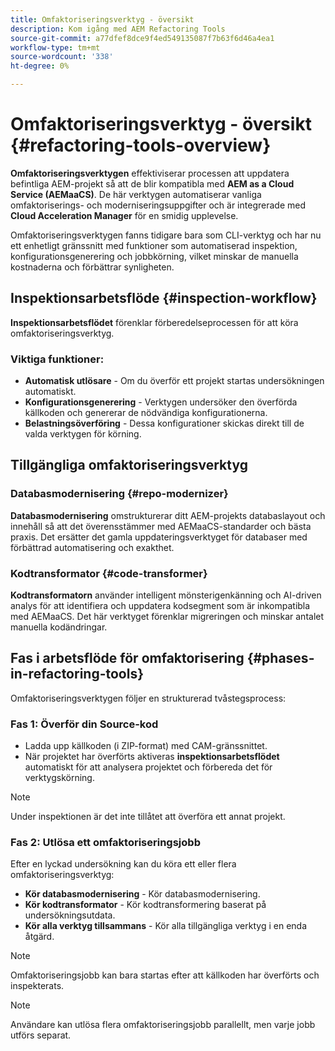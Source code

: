 ```yaml
---
title: Omfaktoriseringsverktyg - översikt
description: Kom igång med AEM Refactoring Tools
source-git-commit: a77dfef8dce9f4ed549135087f7b63f6d46a4ea1
workflow-type: tm+mt
source-wordcount: '338'
ht-degree: 0%

---
```



<!-- Alexandru: temporarily commeting this out, since it breaks validation

>[!CONTEXTUALHELP]
>id="aemcloud_rs_overview"
>title="Overview"
>abstract="Refactoring Tools is a solution developed by Adobe to help refactor existing AEM projects for compatibility with AEM as a Cloud Service. The tools are executed via Cloud Acceleration Manager (CAM) and automate key modernization tasks."
>additional-url="https://experienceleague.adobe.com/docs/experience-manager-cloud-service/content/migration-journey/cloud-migration/content-transfer-tool/guidelines-best-practices-content-transfer-tool.html?lang=sv-SE" text="Guidelines and Best Practices"

-->

# Omfaktoriseringsverktyg - översikt {#refactoring-tools-overview}

**Omfaktoriseringsverktygen** effektiviserar processen att uppdatera befintliga AEM-projekt så att de blir kompatibla med **AEM as a Cloud Service (AEMaaCS)**. De här verktygen automatiserar vanliga omfaktoriserings- och moderniseringsuppgifter och är integrerade med **Cloud Acceleration Manager** för en smidig upplevelse.

Omfaktoriseringsverktygen fanns tidigare bara som CLI-verktyg och har nu ett enhetligt gränssnitt med funktioner som automatiserad inspektion, konfigurationsgenerering och jobbkörning, vilket minskar de manuella kostnaderna och förbättrar synligheten.

## Inspektionsarbetsflöde {#inspection-workflow}

**Inspektionsarbetsflödet** förenklar förberedelseprocessen för att köra omfaktoriseringsverktyg.

### Viktiga funktioner:

* **Automatisk utlösare** - Om du överför ett projekt startas undersökningen automatiskt.
* **Konfigurationsgenerering** - Verktygen undersöker den överförda källkoden och genererar de nödvändiga konfigurationerna.
* **Belastningsöverföring** - Dessa konfigurationer skickas direkt till de valda verktygen för körning.

## Tillgängliga omfaktoriseringsverktyg

### Databasmodernisering {#repo-modernizer}

**Databasmodernisering** omstrukturerar ditt AEM-projekts databaslayout och innehåll så att det överensstämmer med AEMaaCS-standarder och bästa praxis. Det ersätter det gamla uppdateringsverktyget för databaser med förbättrad automatisering och exakthet.

### Kodtransformator {#code-transformer}

**Kodtransformatorn** använder intelligent mönsterigenkänning och AI-driven analys för att identifiera och uppdatera kodsegment som är inkompatibla med AEMaaCS. Det här verktyget förenklar migreringen och minskar antalet manuella kodändringar.

## Fas i arbetsflöde för omfaktorisering {#phases-in-refactoring-tools}

Omfaktoriseringsverktygen följer en strukturerad tvåstegsprocess:

### Fas 1: Överför din Source-kod

* Ladda upp källkoden (i ZIP-format) med CAM-gränssnittet.
* När projektet har överförts aktiveras **inspektionsarbetsflödet** automatiskt för att analysera projektet och förbereda det för verktygskörning.

>[!NOTE]
>Under inspektionen är det inte tillåtet att överföra ett annat projekt.

### Fas 2: Utlösa ett omfaktoriseringsjobb

Efter en lyckad undersökning kan du köra ett eller flera omfaktoriseringsverktyg:

* **Kör databasmodernisering** - Kör databasmodernisering.
* **Kör kodtransformator** - Kör kodtransformering baserat på undersökningsutdata.
* **Kör alla verktyg tillsammans** - Kör alla tillgängliga verktyg i en enda åtgärd.

>[!NOTE]
>Omfaktoriseringsjobb kan bara startas efter att källkoden har överförts och inspekterats.

>[!NOTE]
>Användare kan utlösa flera omfaktoriseringsjobb parallellt, men varje jobb utförs separat.
